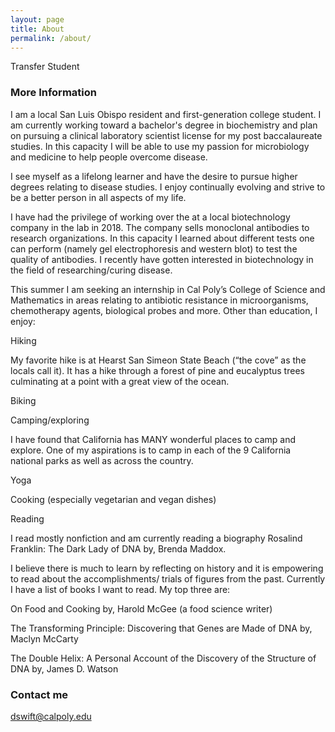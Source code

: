 ```yaml
---
layout: page
title: About
permalink: /about/
---
```

Transfer Student

### More Information
I am a local San Luis Obispo resident and first-generation college student. I am currently working toward a bachelor's degree in biochemistry and plan on pursuing a clinical laboratory scientist license for my post baccalaureate studies. In this capacity I will be able to use my passion for microbiology and medicine to help people overcome disease. 

 I see myself as a lifelong learner and have the desire to pursue higher degrees relating to disease studies. I enjoy continually evolving and strive to be a better person in all aspects of my life.  

I have had the privilege of working over the at a local biotechnology company in the lab in 2018. The company sells monoclonal antibodies to research organizations. In this capacity I learned about different tests one can perform (namely gel electrophoresis and western blot) to test the quality of antibodies. I recently have gotten interested in biotechnology in the field of researching/curing disease. 

This summer I am seeking an internship in Cal Poly’s College of Science and Mathematics in areas relating to antibiotic resistance in microorganisms, chemotherapy agents, biological probes and more.
Other than education, I enjoy: 

Hiking 

My favorite hike is at Hearst San Simeon State Beach (“the cove” as the locals call it). It has a 	hike through a forest of pine and eucalyptus trees culminating at a point with a great view of the 	ocean. 

Biking  

Camping/exploring 

I have found that California has MANY wonderful places to camp and explore. One of my 	aspirations is to camp in each of the 9 California national parks as well as across the country. 

Yoga 

Cooking (especially vegetarian and vegan dishes) 

Reading 

I read mostly nonfiction and am currently reading a biography Rosalind Franklin: The Dark Lady of DNA by, Brenda Maddox. 

 I believe there is much to learn by reflecting on history and it is empowering to read about the accomplishments/ trials of figures from the past. Currently I have a list of books I want to read. My top three are: 

On Food and Cooking by, Harold McGee (a food science writer) 

The Transforming Principle: Discovering that Genes are Made of DNA by, Maclyn McCarty 

The Double Helix: A Personal Account of the Discovery of the Structure of DNA by, James D. Watson 
### Contact me

[dswift@calpoly.edu](dswift@calpoly.edu)
